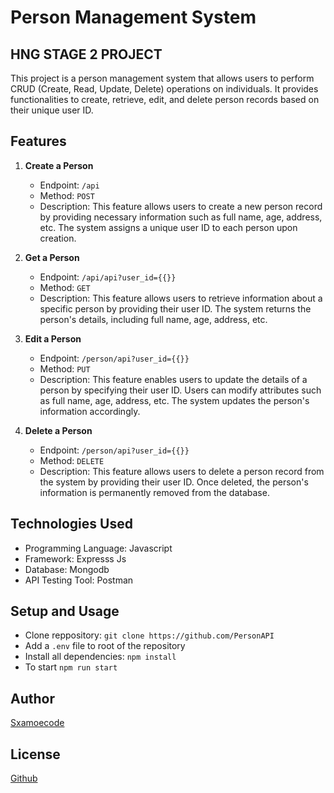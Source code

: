 # Person Management System
## HNG STAGE 2 PROJECT
This project is a person management system that allows users to perform CRUD (Create, Read, Update, Delete) operations on individuals. It provides functionalities to create, retrieve, edit, and delete person records based on their unique user ID.

## Features

1. **Create a Person**
   - Endpoint:  `/api` 
   - Method:  `POST` 
   - Description: This feature allows users to create a new person record by providing necessary information such as full name, age, address, etc. The system assigns a unique user ID to each person upon creation.

2. **Get a Person**
   - Endpoint:  `/api/api?user_id={{}}` 
   - Method:  `GET` 
   - Description: This feature allows users to retrieve information about a specific person by providing their user ID. The system returns the person's details, including full name, age, address, etc.

3. **Edit a Person**
   - Endpoint:  `/person/api?user_id={{}}` 
   - Method:  `PUT` 
   - Description: This feature enables users to update the details of a person by specifying their user ID. Users can modify attributes such as full name, age, address, etc. The system updates the person's information accordingly.

4. **Delete a Person**
   - Endpoint:  `/person/api?user_id={{}}` 
   - Method:  `DELETE` 
   - Description: This feature allows users to delete a person record from the system by providing their user ID. Once deleted, the person's information is permanently removed from the database.

## Technologies Used

- Programming Language: Javascript
- Framework: Expresss Js
- Database: Mongodb
- API Testing Tool: Postman

## Setup and Usage

- Clone reppository: `git clone https://github.com/PersonAPI`
- Add a `.env` file to root of the repository
- Install all dependencies: `npm install`
- To start `npm run start`
## Author
[Sxamoecode](https://github/Sxamoecode)
## License
[Github](https://github.com)

